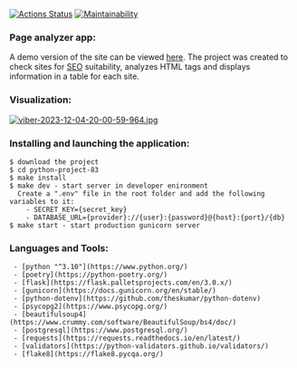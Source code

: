 [![Actions Status](https://github.com/Tarilia/python-project-83/actions/workflows/hexlet-check.yml/badge.svg)](https://github.com/Tarilia/python-project-83/actions)
[![Maintainability](https://api.codeclimate.com/v1/badges/4e6d0665b9c3bf7f4540/maintainability)](https://codeclimate.com/github/Tarilia/python-project-83/maintainability)

### Page analyzer app:
A demo version of the site can be viewed [here](https://page-analyzer-pv9i.onrender.com).
The project was created to check sites for [SEO](https://ru.wikipedia.org/wiki/%D0%9F%D0%BE%D0%B8%D1%81%D0%BA%D0%BE%D0%B2%D0%B0%D1%8F_%D0%BE%D0%BF%D1%82%D0%B8%D0%BC%D0%B8%D0%B7%D0%B0%D1%86%D0%B8%D1%8F)
suitability, analyzes HTML tags and displays information in a table for each site.

### Visualization:
[![viber-2023-12-04-20-00-59-964.jpg](https://i.postimg.cc/HnN5qW0K/viber-2023-12-04-20-00-59-964.jpg)](https://postimg.cc/D4q8sTMd)

### Installing and launching the application:
```
$ download the project
$ cd python-project-83  
$ make install
$ make dev - start server in developer enironment
  Create a ".env" file in the root folder and add the following variables to it: 
    - SECRET_KEY={secret_key}  
    - DATABASE_URL={provider}://{user}:{password}@{host}:{port}/{db}  
$ make start - start production gunicorn server
```
### Languages and Tools:
```
 - [python "^3.10"](https://www.python.org/)
 - [poetry](https://python-poetry.org/)
 - [flask](https://flask.palletsprojects.com/en/3.0.x/)
 - [gunicorn](https://docs.gunicorn.org/en/stable/)
 - [python-dotenv](https://github.com/theskumar/python-dotenv)
 - [psycopg2](https://www.psycopg.org/)
 - [beautifulsoup4](https://www.crummy.com/software/BeautifulSoup/bs4/doc/)
 - [postgresql](https://www.postgresql.org/)
 - [requests](https://requests.readthedocs.io/en/latest/)
 - [validators](https://python-validators.github.io/validators/)
 - [flake8](https://flake8.pycqa.org/)
```
